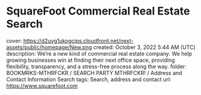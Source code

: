 # SquareFoot Commercial Real Estate Search

cover: https://d2uvg1ukogcips.cloudfront.net/next-assets/public/homepage/New.png
created: October 3, 2022 5:44 AM (UTC)
description: We’re a new kind of commercial real estate company. We help growing businesses win at finding their next office space, providing flexibility, transparency, and a stress-free process along the way.
folder: BOOKMRKS-MTHRFCKR / SEARCH PARTY MTHRFCKR! / Address and Contact Information Search
tags: Search, address and contact
url: https://www.squarefoot.com